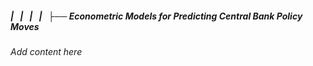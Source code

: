 ##### |   |   |   |   ├── Econometric Models for Predicting Central Bank Policy Moves

*Add content here*